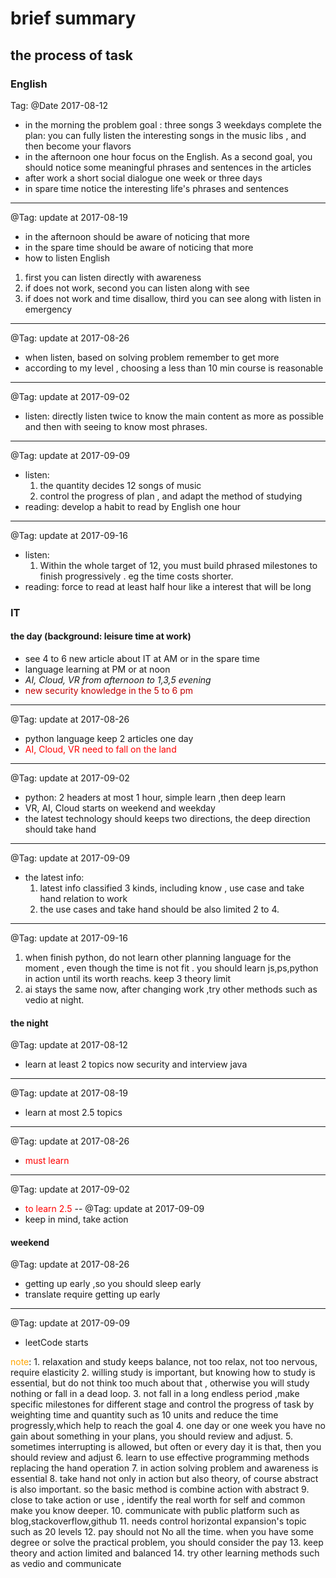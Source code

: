 <!--
@Date:   2017-08-12T15:02:19+08:00
@Last modified time: 2017-08-19T15:58:51+08:00
#DOING:20 every week summarize recent plan @common update:2017-09-02
-->



#  brief summary
## the process of task
### English
Tag: @Date 2017-08-12
* in the morning
    the problem goal : three songs 3 weekdays complete
    the plan: you can fully listen the interesting songs in the music libs , and then become your flavors  
* in the afternoon
    one hour focus on the English. As a second goal, you should notice some meaningful phrases and sentences in the articles
* after work
    a short social dialogue one week or three days
* in spare time
    notice the interesting life's phrases and sentences
---
@Tag: update at 2017-08-19
* in the afternoon
should be aware of noticing that more
* in the spare time
should be aware of noticing that more
* how to listen English
1. first you can listen directly with awareness
2. if does not work, second you can listen along with see
3. if does not work and time disallow, third you can see along with listen in emergency
---
@Tag: update at 2017-08-26
* when listen, based on solving problem remember to get more
* according to my level , choosing a less than 10 min course is reasonable
---
@Tag: update at 2017-09-02
* listen:  directly listen twice to know the main content as more as possible and then with seeing to know most phrases.
---
@Tag: update at 2017-09-09
* listen:
    1. the quantity decides 12 songs of music
    2. control the progress of plan , and adapt the method of studying
* reading:
    develop a habit to read by English one hour
---
@Tag: update at 2017-09-16
* listen:
  1. Within the whole target of 12, you must build phrased milestones to finish progressively . eg the time costs shorter.
* reading:
  force to read at least half hour 
like a interest that will be long

### IT
#### the day (background: leisure time at work)
* see 4 to 6 new article about IT  at AM or in the spare time
* language learning at PM or at noon
* _AI, Cloud, VR from afternoon  to 1,3,5 evening_
* <font color="color">new security knowledge in the 5 to 6 pm </font>
---
@Tag: update at 2017-08-26
*  python language keep 2 articles one day
*  <font color="red">AI, Cloud, VR need to fall on the land </font>
---
@Tag: update at 2017-09-02
* python: 2 headers at most 1 hour, simple learn ,then deep learn
* VR, AI, Cloud starts on weekend and weekday
* the latest technology should keeps two directions, the deep direction should take hand
---
@Tag: update at 2017-09-09
* the latest info:
    1. latest info classified 3 kinds, including know , use case and take hand relation to work
    2. the use cases and take hand should be also limited 2 to 4.
---
@Tag: update at 2017-09-16
1. when finish python, do not learn other planning language for the moment , even though the time is not fit . you should learn js,ps,python in action until its worth reachs. keep 3 theory limit
2. ai stays the same now, after changing work ,try other methods such as vedio at night.


  
#### the night

@Tag: update at 2017-08-12
* learn at least 2 topics now security and interview java

---
@Tag: update at 2017-08-19
* learn at most 2.5 topics

---
@Tag: update at 2017-08-26
* <font color="red">must learn </font>

---
@Tag: update at 2017-09-02
* <font color="red">to learn 2.5</font>
--
@Tag: update at 2017-09-09
* keep in mind, take action
#### weekend
@Tag: update at 2017-08-26
* getting up early ,so you should sleep early
* translate require getting up early
---
@Tag: update at 2017-09-09
* leetCode starts

<font color="orange">note</font>:
    1. relaxation and study keeps balance, not too relax, not too nervous, require elasticity
    2. willing study is important, but knowing how to study is essential, but do not think too much about
    that , otherwise you will study nothing or fall in a dead loop.
    3. not fall in a long endless period ,make specific milestones for different stage and control the progress of task by weighting time and quantity such as 10 units and reduce the time progressly,which help to reach the goal
    4. one day or one week you have no gain about something in your plans, you should review and adjust.
    5. sometimes interrupting is allowed, but often or every day it is that, then you should review and adjust
    6. learn to use effective programming methods replacing the hand operation
    7. in action solving problem and awareness is essential
    8. take hand not only in action but also theory, of
    course abstract is also important. so the basic method is combine action with abstract
    9. close to take action or use , identify the real worth for self and common make you know deeper.
    10. communicate with public platform such as blog,stackoverflow,github
    11. needs control horizontal expansion's topic such as 20 levels
    12. pay should not No all the time. when you have some degree or solve the practical problem, you should consider the pay 
    13. keep theory and action limited and balanced
    14. try other learning methods such as vedio and communicate